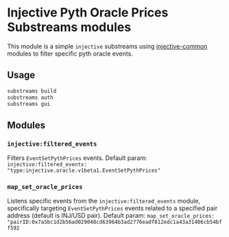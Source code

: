 # Injective Pyth Oracle Prices Substreams modules

This module is a simple `injective` substreams using [injective-common](https://substreams.dev/streamingfast/injective-common/v0.2.2) modules to filter specific pyth oracle events.  

## Usage

```bash
substreams build
substreams auth
substreams gui
```

## Modules

### `injective:filtered_events`
Filters `EventSetPythPrices` events.
Default param: `injective:filtered_events: "type:injective.oracle.v1beta1.EventSetPythPrices"`

### `map_set_oracle_prices`
Listens specific events from the `injective:filtered_events` module, specifically targeting `EventSetPythPrices` events related to a specified pair address (default is INJ/USD pair).
Default param: `map_set_oracle_prices: "pairID:0x7a5bc1d2b56ad029048cd63964b3ad2776eadf812edc1a43a31406cb54bff592`
